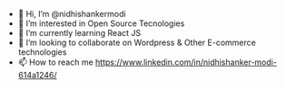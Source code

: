 - 👋 Hi, I’m @nidhishankermodi
- 👀 I’m interested in Open Source Tecnologies
- 🌱 I’m currently learning React JS
- 💞️ I’m looking to collaborate on Wordpress & Other E-commerce technologies
- 📫 How to reach me https://www.linkedin.com/in/nidhishanker-modi-614a1246/

<!---
nidhishankermodi/nidhishankermodi is a ✨ special ✨ repository because its `README.md` (this file) appears on your GitHub profile.
You can click the Preview link to take a look at your changes.
--->
